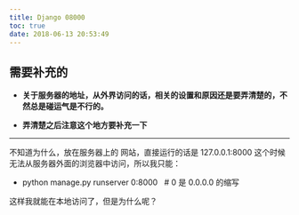 ```yaml
---
title: Django 08000
toc: true
date: 2018-06-13 20:53:49
---
```

## 需要补充的


  * **关于服务器的地址，从外界访问的话，相关的设置和原因还是要弄清楚的，不然总是碰运气是不行的。**

  * **弄清楚之后注意这个地方要补充一下**





* * *








不知道为什么，放在服务器上的 网站，直接运行的话是 127.0.0.1:8000 这个时候无法从服务器外面的浏览器中访问，所以我只能：


  * python manage.py runserver 0:8000   # 0 是 0.0.0.0 的缩写


这样我就能在本地访问了，但是为什么呢？









